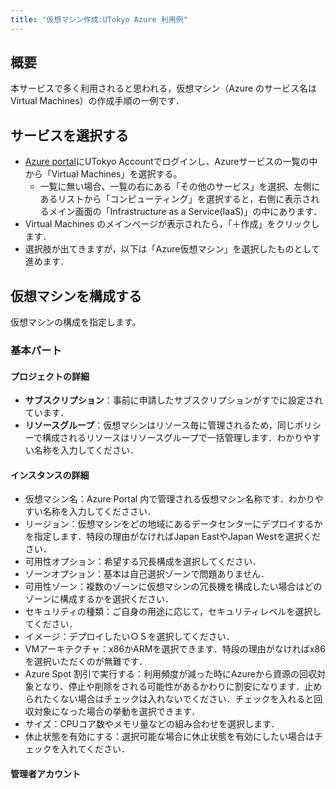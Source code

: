 ```yaml
---
title: "仮想マシン作成:UTokyo Azure 利用例"
---
```


## 概要

本サービスで多く利用されると思われる，仮想マシン（Azure のサービス名はVirtual Machines）の作成手順の一例です．

## サービスを選択する

- [Azure portal](https://potral.azure.com/)にUTokyo Accountでログインし、Azureサービスの一覧の中から「Virtual Machines」を選択する。
    - 一覧に無い場合、一覧の右にある「その他のサービス」を選択、左側にあるリストから「コンピューティング」を選択すると，右側に表示されるメイン画面の「Infrastructure as a Service(IaaS)」の中にあります．
- Virtual Machines のメインページが表示されたら，「＋作成」をクリックします．
- 選択肢が出てきますが，以下は「Azure仮想マシン」を選択したものとして進めます．

## 仮想マシンを構成する

仮想マシンの構成を指定します。

### 基本パート

#### プロジェクトの詳細

- **サブスクリプション**：事前に申請したサブスクリプションがすでに設定されています．
- **リソースグループ**：仮想マシンはリソース毎に管理されるため，同じポリシーで構成されるリソースはリソースグループで一括管理します．わかりやすい名称を入力してください．

#### インスタンスの詳細

- 仮想マシン名：Azure Portal 内で管理される仮想マシン名称です．わかりやすい名称を入力してくだささい．
- リージョン：仮想マシンをどの地域にあるデータセンターにデプロイするかを指定します．特段の理由がなければJapan EastやJapan Westを選択ください．
- 可用性オプション：希望する冗長構成を選択してください．
- ゾーンオプション：基本は自己選択ゾーンで問題ありません．
- 可用性ゾーン：複数のゾーンに仮想マシンの冗長機を構成したい場合はどのゾーンに構成するかを選択ください．
- セキュリティの種類：ご自身の用途に応じて，セキュリティレベルを選択してください．
- イメージ：デプロイしたいＯＳを選択してください．
- VMアーキテクチャ：x86かARMを選択できます．特段の理由がなければx86を選択いただくのが無難です．
- Azure Spot 割引で実行する：利用頻度が減った時にAzureから資源の回収対象となり、停止や削除をされる可能性があるかわりに割安になります．止められたくない場合はチェックは入れないでください．チェックを入れると回収対象になった場合の挙動を選択できます．
- サイズ：CPUコア数やメモリ量などの組み合わせを選択します．
- 休止状態を有効にする：選択可能な場合に休止状態を有効にしたい場合はチェックを入れてください．

#### 管理者アカウント
